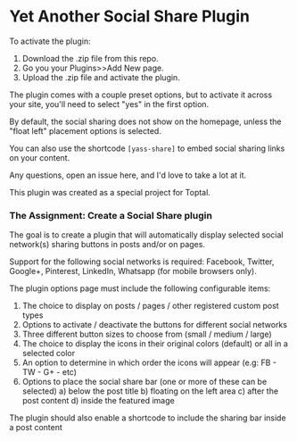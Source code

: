 # Yet Another Social Share Plugin

To activate the plugin:
1. Download the .zip file from this repo.
2. Go you your Plugins>>Add New page.
3. Upload the .zip file and activate the plugin.

The plugin comes with a couple preset options, but to activate it across your site, you'll need to select "yes" in the first option. 

By default, the social sharing does not show on the homepage, unless the "float left" placement options is selected. 

You can also use the shortcode `[yass-share]` to embed social sharing links on your content.

Any questions, open an issue here, and I'd love to take a lot at it. 

This plugin was created as a special project for Toptal.

### The Assignment: Create a Social Share plugin

The goal is to create a plugin that will automatically display selected social network(s) sharing buttons in posts and/or on pages.

Support for the following social networks is required: Facebook, Twitter, Google+, Pinterest, LinkedIn, Whatsapp (for mobile browsers only).

The plugin options page must include the following configurable items:
1) The choice to display on posts / pages / other registered custom post types
2) Options to activate / deactivate the buttons for different social networks
3) Three different button sizes to choose from (small / medium / large)
4) The choice to display the icons in their original colors (default) or all in a selected color
5) An option to determine in which order the icons will appear (e.g: FB - TW - G+ - etc)
6) Options to place the social share bar (one or more of these can be selected)
    a) below the post title
    b) floating on the left area
    c) after the post content
    d) inside the featured image

The plugin should also enable a shortcode to include the sharing bar inside a post content